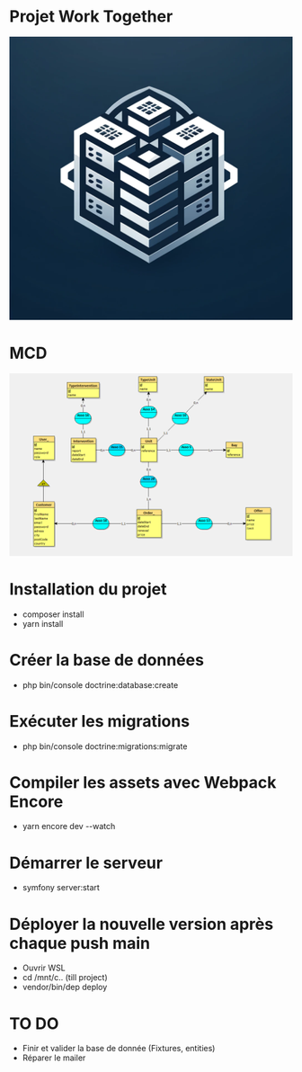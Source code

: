 # Projet Work Together

![Logo](assets/images/logo_WorkTogether.webp)

# MCD
![MCD_MLD](assets/images/MCD_MLD.png)


# Installation du projet
- composer install 
- yarn install

# Créer la base de données
- php bin/console doctrine:database:create

# Exécuter les migrations
- php bin/console doctrine:migrations:migrate 

# Compiler les assets avec Webpack Encore
- yarn encore dev --watch

# Démarrer le serveur 
- symfony server:start

# Déployer la nouvelle version après chaque push main
- Ouvrir WSL
- cd /mnt/c.. (till project)
- vendor/bin/dep deploy

# TO DO

- Finir et valider la base de donnée (Fixtures, entities)
- Réparer le mailer
